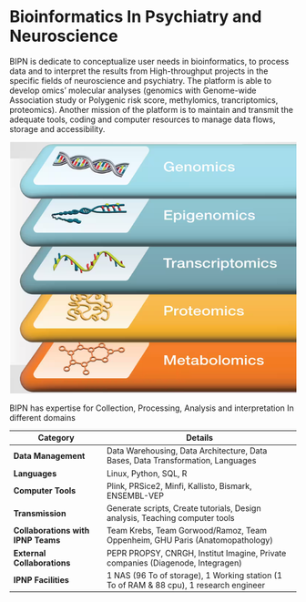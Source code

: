 # Bioinformatics In Psychiatry and Neuroscience

BIPN is dedicate to conceptualize user needs in bioinformatics, to process data and to interpret the results from High-throughput projects in the specific fields of neuroscience and psychiatry. The platform is able to develop omics’ molecular analyses (genomics with Genome-wide Association study or Polygenic risk score, methylomics, trancriptomics, proteomics). Another mission of the platform is to maintain and transmit the adequate tools, coding and computer resources to manage data flows, storage and accessibility. 

![](Modalities.png)

BIPN has expertise for Collection, Processing, Analysis and interpretation In different domains

| **Category**               | **Details**                                                                          |
|----------------------------|--------------------------------------------------------------------------------------|
| **Data Management**        | Data Warehousing, Data Architecture, Data Bases, Data Transformation, Languages      |
| **Languages**              | Linux, Python, SQL, R                                                               |
| **Computer Tools**         | Plink, PRSice2, Minfi, Kallisto, Bismark, ENSEMBL-VEP                               |
| **Transmission**           | Generate scripts, Create tutorials, Design analysis, Teaching computer tools        |
| **Collaborations with IPNP Teams** | Team Krebs, Team Gorwood/Ramoz, Team Oppenheim, GHU Paris (Anatomopathology) |
| **External Collaborations**| PEPR PROPSY, CNRGH, Institut Imagine, Private companies (Diagenode, Integragen)     |
| **IPNP Facilities**        | 1 NAS (96 To of storage), 1 Working station (1 To of RAM & 88 cpu), 1 research engineer |


<!--

**Here are some ideas to get you started:**

🙋‍♀️ A short introduction - what is your organization all about?
🌈 Contribution guidelines - how can the community get involved?
👩‍💻 Useful resources - where can the community find your docs? Is there anything else the community should know?
🍿 Fun facts - what does your team eat for breakfast?
🧙 Remember, you can do mighty things with the power of [Markdown](https://docs.github.com/github/writing-on-github/getting-started-with-writing-and-formatting-on-github/basic-writing-and-formatting-syntax)
-->
